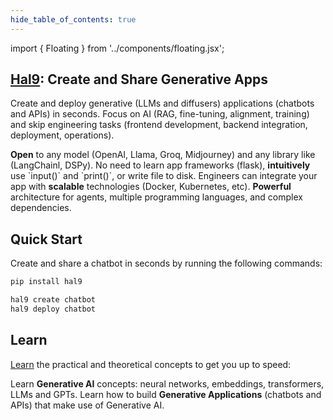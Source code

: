 ```yaml
--- 
hide_table_of_contents: true
---
```


import { Floating } from '../components/floating.jsx';

## [Hal9](/): Create and Share Generative Apps

Create and deploy generative (LLMs and diffusers) applications (chatbots and APIs) in seconds. Focus on AI (RAG, fine-tuning, alignment, training) and skip engineering tasks (frontend development, backend integration, deployment, operations).

<div class="FloatingWrapper">
  <Floating title="Open"><b>Open</b> to any model (OpenAI, Llama, Groq, Midjourney) and any library like (LangChainl, DSPy).</Floating>
  <Floating title="Intuitive">No need to learn app frameworks (flask), <b>intuitively</b> use `input()` and `print()`, or write file to disk.</Floating>
  <Floating title="Scalable">Engineers can integrate your app with <b>scalable</b> technologies (Docker, Kubernetes, etc).</Floating>
  <Floating title="Powerful"><b>Powerful</b> architecture for agents, multiple programming languages, and complex dependencies.</Floating>
</div>

## Quick Start

Create and share a chatbot in seconds by running the following commands:

```bash
pip install hal9

hal9 create chatbot
hal9 deploy chatbot
```

## Learn

[Learn](learn/intro) the practical and theoretical concepts to get you up to speed:

<div class="FloatingWrapper">
  <Floating title="Generative AI" href="docs/learn/genai/dnn">Learn <b>Generative AI</b> concepts: neural networks, embeddings, transformers, LLMs and GPTs.</Floating>
  <Floating title="Generative App" href="docs/learn/genapps/chatbots">Learn how to build <b>Generative Applications</b> (chatbots and APIs) that make use of Generative AI.</Floating>
</div>
